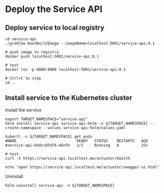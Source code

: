 # Deploy the Service API


## Deploy service to local registry
```shell
cd service-api
./gradlew bootBuildImage --imageName=localhost:5001/service-api:0.1

# push image to registry
docker push localhost:5001/service-api:0.1

# test
docker run -p 8080:8080 localhost:5001/service-api:0.1

# Ctrl+C to stop
cd ..
```

## Install service to the Kubernetes cluster


Install the service
```shell
export TARGET_NAMESPACE="service-api"
helm install service-api service-api-helm -n ${TARGET_NAMESPACE} --create-namespace --values service-api-helm/values.yaml

kubectl -n ${TARGET_NAMESPACE} get pods
#NAME                           READY   STATUS    RESTARTS   AGE
#service-api-6ddcc85df6-m6n5h   1/1     Running   0          25s

# test
curl -k https://service-api.localtest.me/actuator/health

echo "open https://service-api.localtest.me/actuator/swagger-ui.html"
```

Uninstall
```shell
helm uninstall service-api -n ${TARGET_NAMESPACE}

```
